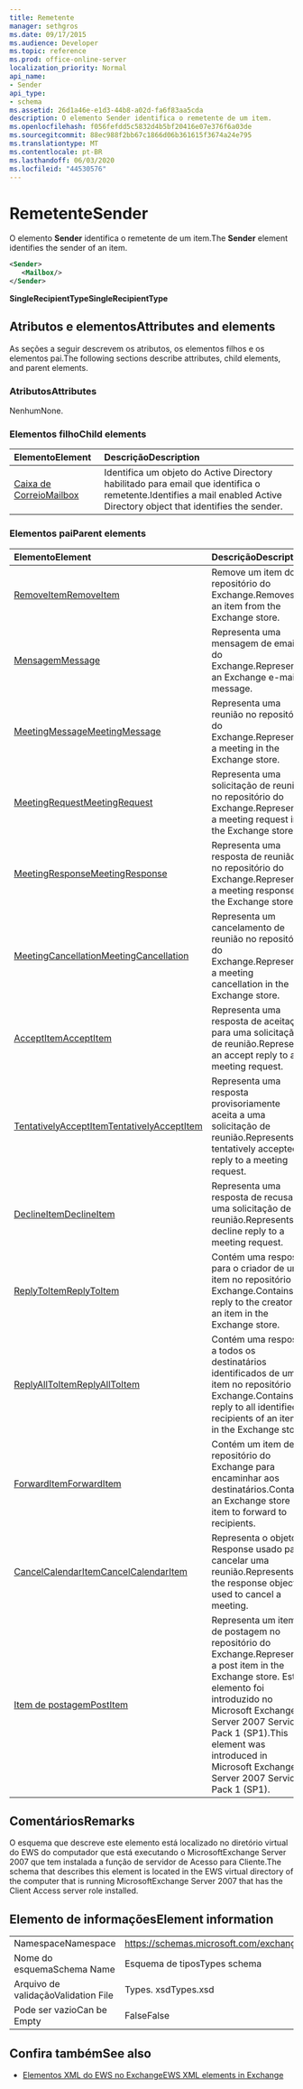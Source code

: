 ```yaml
---
title: Remetente
manager: sethgros
ms.date: 09/17/2015
ms.audience: Developer
ms.topic: reference
ms.prod: office-online-server
localization_priority: Normal
api_name:
- Sender
api_type:
- schema
ms.assetid: 26d1a46e-e1d3-44b8-a02d-fa6f83aa5cda
description: O elemento Sender identifica o remetente de um item.
ms.openlocfilehash: f056fefdd5c5832d4b5bf20416e07e376f6a03de
ms.sourcegitcommit: 88ec988f2bb67c1866d06b361615f3674a24e795
ms.translationtype: MT
ms.contentlocale: pt-BR
ms.lasthandoff: 06/03/2020
ms.locfileid: "44530576"
---
```

# <a name="sender"></a><span data-ttu-id="9fa6e-103">Remetente</span><span class="sxs-lookup"><span data-stu-id="9fa6e-103">Sender</span></span>

<span data-ttu-id="9fa6e-104">O elemento **Sender** identifica o remetente de um item.</span><span class="sxs-lookup"><span data-stu-id="9fa6e-104">The **Sender** element identifies the sender of an item.</span></span> 
  
```xml
<Sender>
   <Mailbox/>
</Sender>
```

 <span data-ttu-id="9fa6e-105">**SingleRecipientType**</span><span class="sxs-lookup"><span data-stu-id="9fa6e-105">**SingleRecipientType**</span></span>
## <a name="attributes-and-elements"></a><span data-ttu-id="9fa6e-106">Atributos e elementos</span><span class="sxs-lookup"><span data-stu-id="9fa6e-106">Attributes and elements</span></span>

<span data-ttu-id="9fa6e-107">As seções a seguir descrevem os atributos, os elementos filhos e os elementos pai.</span><span class="sxs-lookup"><span data-stu-id="9fa6e-107">The following sections describe attributes, child elements, and parent elements.</span></span>
  
### <a name="attributes"></a><span data-ttu-id="9fa6e-108">Atributos</span><span class="sxs-lookup"><span data-stu-id="9fa6e-108">Attributes</span></span>

<span data-ttu-id="9fa6e-109">Nenhum</span><span class="sxs-lookup"><span data-stu-id="9fa6e-109">None.</span></span>
  
### <a name="child-elements"></a><span data-ttu-id="9fa6e-110">Elementos filho</span><span class="sxs-lookup"><span data-stu-id="9fa6e-110">Child elements</span></span>

|<span data-ttu-id="9fa6e-111">**Elemento**</span><span class="sxs-lookup"><span data-stu-id="9fa6e-111">**Element**</span></span>|<span data-ttu-id="9fa6e-112">**Descrição**</span><span class="sxs-lookup"><span data-stu-id="9fa6e-112">**Description**</span></span>|
|:-----|:-----|
|[<span data-ttu-id="9fa6e-113">Caixa de Correio</span><span class="sxs-lookup"><span data-stu-id="9fa6e-113">Mailbox</span></span>](mailbox.md) <br/> |<span data-ttu-id="9fa6e-114">Identifica um objeto do Active Directory habilitado para email que identifica o remetente.</span><span class="sxs-lookup"><span data-stu-id="9fa6e-114">Identifies a mail enabled Active Directory object that identifies the sender.</span></span>  <br/> |
   
### <a name="parent-elements"></a><span data-ttu-id="9fa6e-115">Elementos pai</span><span class="sxs-lookup"><span data-stu-id="9fa6e-115">Parent elements</span></span>

|<span data-ttu-id="9fa6e-116">**Elemento**</span><span class="sxs-lookup"><span data-stu-id="9fa6e-116">**Element**</span></span>|<span data-ttu-id="9fa6e-117">**Descrição**</span><span class="sxs-lookup"><span data-stu-id="9fa6e-117">**Description**</span></span>|
|:-----|:-----|
|[<span data-ttu-id="9fa6e-118">RemoveItem</span><span class="sxs-lookup"><span data-stu-id="9fa6e-118">RemoveItem</span></span>](removeitem.md) <br/> |<span data-ttu-id="9fa6e-119">Remove um item do repositório do Exchange.</span><span class="sxs-lookup"><span data-stu-id="9fa6e-119">Removes an item from the Exchange store.</span></span>  <br/> |
|[<span data-ttu-id="9fa6e-120">Mensagem</span><span class="sxs-lookup"><span data-stu-id="9fa6e-120">Message</span></span>](message-ex15websvcsotherref.md) <br/> |<span data-ttu-id="9fa6e-121">Representa uma mensagem de email do Exchange.</span><span class="sxs-lookup"><span data-stu-id="9fa6e-121">Represents an Exchange e-mail message.</span></span>  <br/> |
|[<span data-ttu-id="9fa6e-122">MeetingMessage</span><span class="sxs-lookup"><span data-stu-id="9fa6e-122">MeetingMessage</span></span>](meetingmessage.md) <br/> |<span data-ttu-id="9fa6e-123">Representa uma reunião no repositório do Exchange.</span><span class="sxs-lookup"><span data-stu-id="9fa6e-123">Represents a meeting in the Exchange store.</span></span>  <br/> |
|[<span data-ttu-id="9fa6e-124">MeetingRequest</span><span class="sxs-lookup"><span data-stu-id="9fa6e-124">MeetingRequest</span></span>](meetingrequest.md) <br/> |<span data-ttu-id="9fa6e-125">Representa uma solicitação de reunião no repositório do Exchange.</span><span class="sxs-lookup"><span data-stu-id="9fa6e-125">Represents a meeting request in the Exchange store.</span></span>  <br/> |
|[<span data-ttu-id="9fa6e-126">MeetingResponse</span><span class="sxs-lookup"><span data-stu-id="9fa6e-126">MeetingResponse</span></span>](meetingresponse.md) <br/> |<span data-ttu-id="9fa6e-127">Representa uma resposta de reunião no repositório do Exchange.</span><span class="sxs-lookup"><span data-stu-id="9fa6e-127">Represents a meeting response in the Exchange store.</span></span>  <br/> |
|[<span data-ttu-id="9fa6e-128">MeetingCancellation</span><span class="sxs-lookup"><span data-stu-id="9fa6e-128">MeetingCancellation</span></span>](meetingcancellation.md) <br/> |<span data-ttu-id="9fa6e-129">Representa um cancelamento de reunião no repositório do Exchange.</span><span class="sxs-lookup"><span data-stu-id="9fa6e-129">Represents a meeting cancellation in the Exchange store.</span></span>  <br/> |
|[<span data-ttu-id="9fa6e-130">AcceptItem</span><span class="sxs-lookup"><span data-stu-id="9fa6e-130">AcceptItem</span></span>](acceptitem.md) <br/> |<span data-ttu-id="9fa6e-131">Representa uma resposta de aceitação para uma solicitação de reunião.</span><span class="sxs-lookup"><span data-stu-id="9fa6e-131">Represents an accept reply to a meeting request.</span></span>  <br/> |
|[<span data-ttu-id="9fa6e-132">TentativelyAcceptItem</span><span class="sxs-lookup"><span data-stu-id="9fa6e-132">TentativelyAcceptItem</span></span>](tentativelyacceptitem.md) <br/> |<span data-ttu-id="9fa6e-133">Representa uma resposta provisoriamente aceita a uma solicitação de reunião.</span><span class="sxs-lookup"><span data-stu-id="9fa6e-133">Represents a tentatively accepted reply to a meeting request.</span></span>  <br/> |
|[<span data-ttu-id="9fa6e-134">DeclineItem</span><span class="sxs-lookup"><span data-stu-id="9fa6e-134">DeclineItem</span></span>](declineitem.md) <br/> |<span data-ttu-id="9fa6e-135">Representa uma resposta de recusa a uma solicitação de reunião.</span><span class="sxs-lookup"><span data-stu-id="9fa6e-135">Represents a decline reply to a meeting request.</span></span>  <br/> |
|[<span data-ttu-id="9fa6e-136">ReplyToItem</span><span class="sxs-lookup"><span data-stu-id="9fa6e-136">ReplyToItem</span></span>](replytoitem.md) <br/> |<span data-ttu-id="9fa6e-137">Contém uma resposta para o criador de um item no repositório do Exchange.</span><span class="sxs-lookup"><span data-stu-id="9fa6e-137">Contains a reply to the creator of an item in the Exchange store.</span></span>  <br/> |
|[<span data-ttu-id="9fa6e-138">ReplyAllToItem</span><span class="sxs-lookup"><span data-stu-id="9fa6e-138">ReplyAllToItem</span></span>](replyalltoitem.md) <br/> |<span data-ttu-id="9fa6e-139">Contém uma resposta a todos os destinatários identificados de um item no repositório do Exchange.</span><span class="sxs-lookup"><span data-stu-id="9fa6e-139">Contains a reply to all identified recipients of an item in the Exchange store.</span></span>  <br/> |
|[<span data-ttu-id="9fa6e-140">ForwardItem</span><span class="sxs-lookup"><span data-stu-id="9fa6e-140">ForwardItem</span></span>](forwarditem.md) <br/> |<span data-ttu-id="9fa6e-141">Contém um item de repositório do Exchange para encaminhar aos destinatários.</span><span class="sxs-lookup"><span data-stu-id="9fa6e-141">Contains an Exchange store item to forward to recipients.</span></span>  <br/> |
|[<span data-ttu-id="9fa6e-142">CancelCalendarItem</span><span class="sxs-lookup"><span data-stu-id="9fa6e-142">CancelCalendarItem</span></span>](cancelcalendaritem.md) <br/> |<span data-ttu-id="9fa6e-143">Representa o objeto Response usado para cancelar uma reunião.</span><span class="sxs-lookup"><span data-stu-id="9fa6e-143">Represents the response object used to cancel a meeting.</span></span>  <br/> |
|[<span data-ttu-id="9fa6e-144">Item de postagem</span><span class="sxs-lookup"><span data-stu-id="9fa6e-144">PostItem</span></span>](postitem.md) <br/> |<span data-ttu-id="9fa6e-145">Representa um item de postagem no repositório do Exchange.</span><span class="sxs-lookup"><span data-stu-id="9fa6e-145">Represents a post item in the Exchange store.</span></span> <span data-ttu-id="9fa6e-146">Este elemento foi introduzido no Microsoft Exchange Server 2007 Service Pack 1 (SP1).</span><span class="sxs-lookup"><span data-stu-id="9fa6e-146">This element was introduced in Microsoft Exchange Server 2007 Service Pack 1 (SP1).</span></span>  <br/> |
   
## <a name="remarks"></a><span data-ttu-id="9fa6e-147">Comentários</span><span class="sxs-lookup"><span data-stu-id="9fa6e-147">Remarks</span></span>

<span data-ttu-id="9fa6e-148">O esquema que descreve este elemento está localizado no diretório virtual do EWS do computador que está executando o MicrosoftExchange Server 2007 que tem instalada a função de servidor de Acesso para Cliente.</span><span class="sxs-lookup"><span data-stu-id="9fa6e-148">The schema that describes this element is located in the EWS virtual directory of the computer that is running MicrosoftExchange Server 2007 that has the Client Access server role installed.</span></span>
  
## <a name="element-information"></a><span data-ttu-id="9fa6e-149">Elemento de informações</span><span class="sxs-lookup"><span data-stu-id="9fa6e-149">Element information</span></span>

|||
|:-----|:-----|
|<span data-ttu-id="9fa6e-150">Namespace</span><span class="sxs-lookup"><span data-stu-id="9fa6e-150">Namespace</span></span>  <br/> |https://schemas.microsoft.com/exchange/services/2006/types  <br/> |
|<span data-ttu-id="9fa6e-151">Nome do esquema</span><span class="sxs-lookup"><span data-stu-id="9fa6e-151">Schema Name</span></span>  <br/> |<span data-ttu-id="9fa6e-152">Esquema de tipos</span><span class="sxs-lookup"><span data-stu-id="9fa6e-152">Types schema</span></span>  <br/> |
|<span data-ttu-id="9fa6e-153">Arquivo de validação</span><span class="sxs-lookup"><span data-stu-id="9fa6e-153">Validation File</span></span>  <br/> |<span data-ttu-id="9fa6e-154">Types. xsd</span><span class="sxs-lookup"><span data-stu-id="9fa6e-154">Types.xsd</span></span>  <br/> |
|<span data-ttu-id="9fa6e-155">Pode ser vazio</span><span class="sxs-lookup"><span data-stu-id="9fa6e-155">Can be Empty</span></span>  <br/> |<span data-ttu-id="9fa6e-156">False</span><span class="sxs-lookup"><span data-stu-id="9fa6e-156">False</span></span>  <br/> |
   
## <a name="see-also"></a><span data-ttu-id="9fa6e-157">Confira também</span><span class="sxs-lookup"><span data-stu-id="9fa6e-157">See also</span></span>



- [<span data-ttu-id="9fa6e-158">Elementos XML do EWS no Exchange</span><span class="sxs-lookup"><span data-stu-id="9fa6e-158">EWS XML elements in Exchange</span></span>](ews-xml-elements-in-exchange.md)

